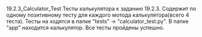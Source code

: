 19.2.3_Calculator_Test
Тесты калькулятора к заданию 19.2.3. Содержит по одному позитивному тесту для каждого мотода калькулятора(всего 4 теста). Тесты на ходятся в папке "tests" -> "calculator_test.py". В папке "app" находится калькулятор. Все тесты пройдены успешно.
